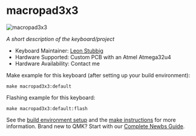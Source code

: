 # macropad3x3

![macropad3x3](https://i.redd.it/ttnrvcuf7qr51.jpg)

*A short description of the keyboard/project*

* Keyboard Maintainer: [Leon Stubbig](https://github.com/lstubbig)
* Hardware Supported: Custom PCB with an Atmel Atmega32u4
* Hardware Availability: Contact me

Make example for this keyboard (after setting up your build environment):

    make macropad3x3:default

Flashing example for this keyboard:

    make macropad3x3:default:flash

See the [build environment setup](https://docs.qmk.fm/#/getting_started_build_tools) and the [make instructions](https://docs.qmk.fm/#/getting_started_make_guide) for more information. Brand new to QMK? Start with our [Complete Newbs Guide](https://docs.qmk.fm/#/newbs).
